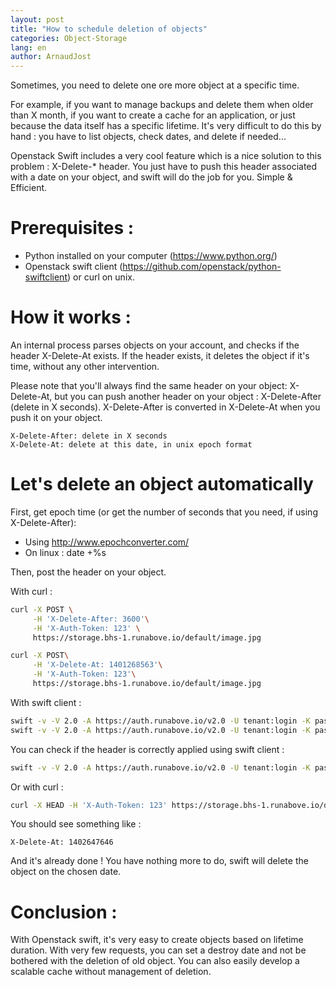 ```yaml
---
layout: post
title: "How to schedule deletion of objects"
categories: Object-Storage
lang: en
author: ArnaudJost
---
```


Sometimes, you need to delete one ore more object at a specific time.

For example, if you want to manage backups and delete them when older than X month, if  you want to create a cache for an application, or just because the data itself has a specific lifetime. It's very difficult to do this by hand : you have to list objects, check dates, and delete if needed...

Openstack Swift includes a very cool feature which is a nice solution to this problem : X-Delete-* header. You just have to push this header associated with a date on your object, and swift will do the job for you. Simple & Efficient.

# Prerequisites :

 * Python installed on your computer (https://www.python.org/)
 * Openstack swift client (https://github.com/openstack/python-swiftclient) or curl on unix.

# How it works :

An internal process parses objects on your account, and checks if the header X-Delete-At exists. If the header exists, it deletes the object if it's time, without any other intervention.


Please note that you'll always find the same header on your object: X-Delete-At, but you can push another header on your object : X-Delete-After (delete in X seconds). X-Delete-After is converted in X-Delete-At when you push it on your object.

```
X-Delete-After: delete in X seconds
X-Delete-At: delete at this date, in unix epoch format
```

# Let's delete an object automatically

First, get epoch time (or get the number of seconds that you need, if using X-Delete-After):

* Using http://www.epochconverter.com/
* On linux : date +%s

Then, post the header on your object.

With curl :

```bash
curl -X POST \
     -H 'X-Delete-After: 3600'\
     -H 'X-Auth-Token: 123' \
     https://storage.bhs-1.runabove.io/default/image.jpg

curl -X POST\
     -H 'X-Delete-At: 1401268563'\
     -H 'X-Auth-Token: 123'\
     https://storage.bhs-1.runabove.io/default/image.jpg
```

With swift client :

```bash
swift -v -V 2.0 -A https://auth.runabove.io/v2.0 -U tenant:login -K pass post --header "X-Delete-After: 3600" container object
swift -v -V 2.0 -A https://auth.runabove.io/v2.0 -U tenant:login -K pass post --header "X-Delete-At: 1401268563" container object
```

You can check if the header is correctly applied using swift client :

```bash
swift -v -V 2.0 -A https://auth.runabove.io/v2.0 -U tenant:login -K pass stat container object
```

Or with curl :

```bash
curl -X HEAD -H 'X-Auth-Token: 123' https://storage.bhs-1.runabove.io/default/image.jpg
```

You should see something like :

```
X-Delete-At: 1402647646
```

And it's already done ! You have nothing more to do, swift will delete the object on the chosen date.

# Conclusion :

With Openstack swift, it's very easy to create objects based on lifetime duration. With very few requests, you can set a destroy date and not be bothered with the deletion of old object.
You can also easily develop a scalable cache without management of deletion.
